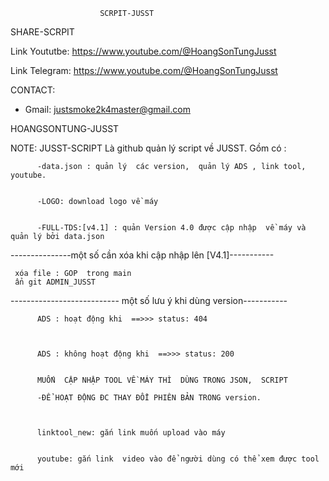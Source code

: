                         SCRPIT-JUSST

SHARE-SCRPIT


Link Yoututbe: https://www.youtube.com/@HoangSonTungJusst



Link Telegram: https://www.youtube.com/@HoangSonTungJusst



CONTACT:
- Gmail: justsmoke2k4master@gmail.com


HOANGSONTUNG-JUSST


NOTE: JUSST-SCRIPT
          Là github quản lý script  về JUSST. Gồm có :


          -data.json : quản lý  các version,  quản lý ADS , link tool, youtube.


          -LOGO: download logo về máy


          -FULL-TDS:[v4.1] : quản Version 4.0 được cập nhập  về máy và quản lý bởi data.json



---------------một số cần xóa khi cập nhập lên [V4.1]-----------


     xóa file : GOP  trong main
     ẩn git ADMIN_JUSST 




--------------------------- một số lưu ý khi dùng version-----------


          ADS : hoạt động khi  ==>>> status: 404



          ADS : không hoạt động khi  ==>>> status: 200


          MUỐN  CẬP NHẬP TOOL VỀ MÁY THÌ  DÙNG TRONG JSON,  SCRIPT

          -ĐỂ HOẠT ĐỘNG ĐC THAY ĐỔI PHIÊN BẢN TRONG version.



          linktool_new: gắn link muốn upload vào máy


          youtube: gắn link  video vào để người dùng có thể xem được tool mới


